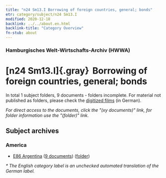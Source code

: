 ```yaml
---
title: "n24 Sm13.I Borrowing of foreign countries, general; bonds"
etr: category/subject/n24 Sm13.I
modified: 2020-12-18
backlink: ../../about.en.html
backlink-title: "Category Overview"
fn-stub: about
---
```


### Hamburgisches Welt-Wirtschafts-Archiv (HWWA)
# [n24 Sm13.I]{.gray}&#8201; Borrowing of foreign countries, general; bonds&#160; 





In total 1 subject folders, 9 documents - folders incomplete.
For material not published as folders, please check the [digitized films](/film/h1_sh) (in German).

_For direct access to the documents, click the "(xy documents)" link, for folder information use the "(folder)" link._

## Subject archives



### America

- [E86 Argentina](../../../geo/about.en.html#E86) (<a href="https://dfg-viewer.de/show/?tx_dlf[id]=https://pm20.zbw.eu/mets/sh/1416xx/141692/1453xx/145374/public.mets.en.xml" target="_blank">9 documents</a>) ([folder](http://purl.org/pressemappe20/folder/sh/141692,145374))


_* The English category label is an unchecked automated translation of the German label._

